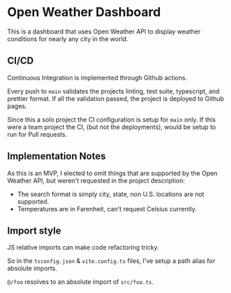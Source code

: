 # Open Weather Dashboard

This is a dashboard that uses Open Weather API to display weather conditions for nearly any city in the world.


## CI/CD
Continuous Integration is implemented through Github actions.

Every push to `main` validates the projects linting, test suite, typescript, and prettier format.
If all the validation passed, the project is deployed to Github pages.

Since this a solo project the CI configuration is setup for `main` only. 
If this were a team project the CI, (but not the deployments), would be setup to run for Pull requests.

## Implementation Notes

As this is an MVP, I elected to omit things that are supported by the Open Weather API, but weren't requested in the project description:

- The search format is simply city, state, non U.S. locations are not supported.
- Temperatures are in Farenheit, can't request Celsius currently.


## Import style
JS relative imports can make code refactoring tricky.

So in the `tsconfig.json` & `vite.config.ts` files, I've setup a path alias for absolute imports.

`@/foo` resolves to an absolute import of `src/foo.ts`.
